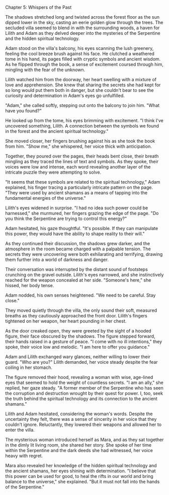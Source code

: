Chapter 5: Whispers of the Past

The shadows stretched long and twisted across the forest floor as the sun dipped lower in the sky, casting an eerie golden glow through the trees. The secluded villa seemed to blend in with the surrounding woods, a haven for Lilith and Adam as they delved deeper into the mysteries of the Serpentine and the hidden spiritual technology.

Adam stood on the villa's balcony, his eyes scanning the lush greenery, feeling the cool breeze brush against his face. He clutched a weathered tome in his hand, its pages filled with cryptic symbols and ancient wisdom. As he flipped through the book, a sense of excitement coursed through him, mingling with the fear of the unknown.

Lilith watched him from the doorway, her heart swelling with a mixture of love and apprehension. She knew that sharing the secrets she had kept for so long would put them both in danger, but she couldn't bear to see the curiosity and determination in Adam's eyes go unfulfilled.

"Adam," she called softly, stepping out onto the balcony to join him. "What have you found?"

He looked up from the tome, his eyes brimming with excitement. "I think I've uncovered something, Lilith. A connection between the symbols we found in the forest and the ancient spiritual technology."

She moved closer, her fingers brushing against his as she took the book from him. "Show me," she whispered, her voice thick with anticipation.

Together, they poured over the pages, their heads bent close, their breath mingling as they traced the lines of text and symbols. As they spoke, their voices were low and intense, each word revealing another layer of the intricate puzzle they were attempting to solve.

"It seems that these symbols are related to the spiritual technology," Adam explained, his finger tracing a particularly intricate pattern on the page. "They were used by ancient shamans as a means of tapping into the fundamental energies of the universe."

Lilith's eyes widened in surprise. "I had no idea such power could be harnessed," she murmured, her fingers grazing the edge of the page. "Do you think the Serpentine are trying to control this energy?"

Adam hesitated, his gaze thoughtful. "It's possible. If they can manipulate this power, they would have the ability to shape reality to their will."

As they continued their discussion, the shadows grew darker, and the atmosphere in the room became charged with a palpable tension. The secrets they were uncovering were both exhilarating and terrifying, drawing them further into a world of darkness and danger.

Their conversation was interrupted by the distant sound of footsteps crunching on the gravel outside. Lilith's eyes narrowed, and she instinctively reached for the weapon concealed at her side. "Someone's here," she hissed, her body tense.

Adam nodded, his own senses heightened. "We need to be careful. Stay close."

They moved quietly through the villa, the only sound their soft, measured breaths as they cautiously approached the front door. Lilith's fingers tightened on her weapon, her heart pounding in her chest.

As the door creaked open, they were greeted by the sight of a hooded figure, their face obscured by the shadows. The figure stepped forward, their hands raised in a gesture of peace. "I come with no ill intentions," they spoke, their voice low and melodic. "I am here to offer you guidance."

Adam and Lilith exchanged wary glances, neither willing to lower their guard. "Who are you?" Lilith demanded, her voice steady despite the fear coiling in her stomach.

The figure removed their hood, revealing a woman with wise, age-lined eyes that seemed to hold the weight of countless secrets. "I am an ally," she replied, her gaze steady. "A former member of the Serpentine who has seen the corruption and destruction wrought by their quest for power. I, too, seek the truth behind the spiritual technology and its connection to the ancient shamans."

Lilith and Adam hesitated, considering the woman's words. Despite the uncertainty they felt, there was a sense of sincerity in her voice that they couldn't ignore. Reluctantly, they lowered their weapons and allowed her to enter the villa.

The mysterious woman introduced herself as Mara, and as they sat together in the dimly lit living room, she shared her story. She spoke of her time within the Serpentine and the dark deeds she had witnessed, her voice heavy with regret.

Mara also revealed her knowledge of the hidden spiritual technology and the ancient shamans, her eyes shining with determination. "I believe that this power can be used for good, to heal the rifts in our world and bring balance to the universe," she explained. "But it must not fall into the hands of the Serpentine."
